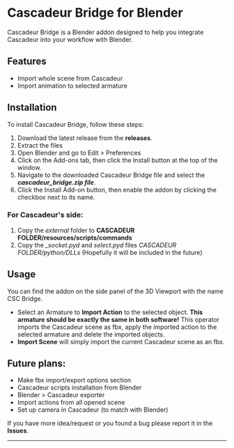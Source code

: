 # Cascadeur Bridge for Blender

Cascadeur Bridge is a Blender addon designed to help you integrate Cascadeur into your workflow with Blender.

## Features
- Import whole scene from Cascadeur
- Import animation to selected armature

## Installation

To install Cascadeur Bridge, follow these steps:

1. Download the latest release from the **releases**.
2. Extract the files
3. Open Blender and go to Edit > Preferences
4. Click on the Add-ons tab, then click the Install button at the top of the window.
5. Navigate to the downloaded Cascadeur Bridge file and select the ***cascadeur_bridge.zip file***.
6. Click the Install Add-on button, then enable the addon by clicking the checkbox next to its name.
### For Cascadeur's side:
1. Copy the *external* folder to **CASCADEUR FOLDER/resources/scripts/commands**
2. Copy the *_socket.pyd* and *select.pyd* files *CASCADEUR FOLDER/python/DLLs* (Hopefully it will be included in the future)

## Usage

You can find the addon on the side panel of the 3D Viewport with the name CSC Bridge.
- Select an Armature to **Import Action** to the selected object. **This armature should be exactly the same in both software!**
This operator imports the Cascadeur scene as fbx, apply the imported action to the selected armature and delete the imported objects.
- **Import Scene** will simply import the current Cascadeur scene as an fbx.

## Future plans:
- Make fbx import/export options section
- Cascadeur scripts installation from Blender
- Blender > Cascadeur exporter
- Import actions from all opened scene
- Set up camera in Cascadeur (to match with Blender)

If you have more idea/request or you found a bug please report it in the **Issues**.


---
